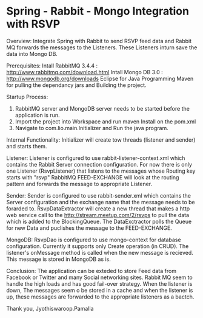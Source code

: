# Spring - Rabbit - Mongo Integration with RSVP

Overview: 
  Integrate Spring with Rabbit to send RSVP feed data and Rabbit MQ forwards the messages to the Listeners. These Listeners inturn save the data into Mongo DB. 
  
Prerequisites: 
  Intall RabbitMQ 3.4.4 : http://www.rabbitmq.com/download.html
  Intall Mongo DB 3.0 : http://www.mongodb.org/downloads
  Eclipse for Java Programming
  Maven for pulling the dependancy jars and Building the project. 
  
Startup Process: 
1. RabbitMQ server and MongoDB server needs to be started before the application is run. 
2. Import the project into Workspace and run maven Install on the pom.xml 
3. Navigate to com.lio.main.Initializer and Run the java program. 

Internal Functionality: 
Initializer will create tow threads (listener and sender) and starts them. 

Listener: 
Listener is configured to use rabbit-listener-context.xml which contains the Rabbit Server connection configuration. 
For now there is only one Listener (RsvpListener) that listens to the messages whose Routing key starts with "rsvp"
RabbitMQ FEED-EXCHANGE will look at the routing pattern and forwards the message to appropriate Listener. 

Sender: 
Sender is configured to use rabbit-sender.xml which contains the Server configuration and the exchange name that the message needs to be forarded to. 
RsvpDataExtractor will create a new thread that makes a http web service call to the http://stream.meetup.com/2/rsvps to pull the data which is added to the BlockingQueue. The DataExctractor polls the Queue for new Data and puclishes the message to the FEED-EXCHANGE. 

MongoDB: 
RsvpDao is configured to use mongo-context for database configuration. Currently it supports only Create operation (in CRUD). The listener's onMessage method is called when the new message is recieved. This message is stored in MongoDB as is. 

Conclusion: 
  The application can be exteded to store Feed data from Facebook or Twitter and many Social networking sites. Rabbit MQ seem to handle the high loads and has good fail-over strategy. When the listener is down, The messages seem o be stored in a cache and when the listener is up, these messages are forwarded to the  appropriate listeners as a bactch. 
  
Thank you, 
Jyothiswaroop.Pamalla

